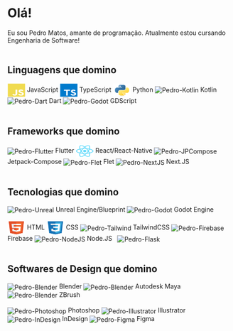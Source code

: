 <h1>Olá!</h1>
Eu sou Pedro Matos, amante de programação. Atualmente estou cursando Engenharia de Software!

<div style="display: inline_block"><br>
  <h2>Linguagens que domino</h2>
  <img align="center" alt="Pedro-JS" height="30" width="40" src="https://raw.githubusercontent.com/devicons/devicon/master/icons/javascript/javascript-plain.svg"> JavaScript 
  <img align="center" alt="Pedro-TS" height="30" width="40" src="https://raw.githubusercontent.com/devicons/devicon/master/icons/typescript/typescript-plain.svg"> TypeScript
  <img align="center" alt="Pedro-Python" height="30" width="40" src="https://raw.githubusercontent.com/devicons/devicon/master/icons/python/python-original.svg"> Python
  <img align="center" alt="Pedro-Kotlin" height="30" width="40" src="https://cdn.jsdelivr.net/gh/devicons/devicon@latest/icons/kotlin/kotlin-original.svg"> Kotlin
  <img align="center" alt="Pedro-Dart" height="30" width="40" src="https://cdn.jsdelivr.net/gh/devicons/devicon@latest/icons/dart/dart-original.svg"> Dart
  <img align="center" alt="Pedro-Godot" height="40" width="40" src="https://upload.wikimedia.org/wikipedia/commons/6/6a/Godot_icon.svg"> GDScript
</div>

<div style="display: inline_block"><br>
  <h2>Frameworks que domino</h2>
  <img align="center" alt="Pedro-Flutter" height="30" width="40" src="https://cdn.jsdelivr.net/gh/devicons/devicon@latest/icons/flutter/flutter-original.svg"> Flutter
  <img align="center" alt="Pedro-React" height="30" width="40" src="https://raw.githubusercontent.com/devicons/devicon/master/icons/react/react-original.svg"> React/React-Native
  <img align="center" alt="Pedro-JPCompose" height="30" width="40" src="https://cdn.jsdelivr.net/gh/devicons/devicon@latest/icons/jetpackcompose/jetpackcompose-original.svg"> Jetpack-Compose
  <img align="center" alt="Pedro-Flet" height="35" width="35" src="https://flet.dev/img/logo.svg"> Flet
  <img align="center" alt="Pedro-NextJS" height="35" width="45" src="https://cdn.jsdelivr.net/gh/devicons/devicon@latest/icons/nextjs/nextjs-original.svg"> Next.JS
</div>

<div style="display: inline_block"><br>
  <h2>Tecnologias que domino</h2>
  <img align="center" alt="Pedro-Unreal" height="40" width="40" src="https://img.icons8.com/ios_filled/200/FFFFFF/unreal-engine.png"> Unreal Engine/Blueprint
  <img align="center" alt="Pedro-Godot" height="40" width="40" src="https://upload.wikimedia.org/wikipedia/commons/6/6a/Godot_icon.svg"> Godot Engine
  <br><br>
  <img align="center" alt="Pedro-HTML" height="30" width="40" src="https://raw.githubusercontent.com/devicons/devicon/master/icons/html5/html5-original.svg"> HTML
  <img align="center" alt="Pedro-CSS" height="30" width="40" src="https://raw.githubusercontent.com/devicons/devicon/master/icons/css3/css3-original.svg"> CSS
  <img align="center" alt="Pedro-Tailwind" height="30" width="40" src="https://cdn.jsdelivr.net/gh/devicons/devicon@latest/icons/tailwindcss/tailwindcss-original.svg"> TailwindCSS
  <img align="center" alt="Pedro-Firebase" height="30" width="40" src="https://cdn.jsdelivr.net/gh/devicons/devicon@latest/icons/firebase/firebase-original.svg"> Firebase
  <img align="center" alt="Pedro-NodeJS" height="30" width="40" src="https://cdn.jsdelivr.net/gh/devicons/devicon@latest/icons/nodejs/nodejs-original.svg"> Node.JS &nbsp;
  <img align="center" alt="Pedro-Flask" height="50" width="50" src="https://img.icons8.com/?size=100&id=MHcMYTljfKOr&format=png&color=FFFFFF">
</div>

<div style="display: inline_block"><br>
  <h2>Softwares de Design que domino</h2>
  <img align="center" alt="Pedro-Blender" height="38" width="45" src="https://upload.wikimedia.org/wikipedia/commons/thumb/0/0c/Blender_logo_no_text.svg/939px-Blender_logo_no_text.svg.png"> Blender
  <img align="center" alt="Pedro-Blender" height="40" width="40" src="https://damassets.autodesk.net/content/dam/autodesk/www/product-imagery/badge-75x75/simplified-badges/maya-2023-simplified-badge-75x75.png"> Autodesk Maya
  <img align="center" alt="Pedro-Blender" height="35" width="40" src="https://maxonassets.imgix.net/images/Products/ZBrush/ZBrush-Logo-1c.png?fm=webp&auto=format,compress&w=1920&h=1704&ar=16:9&fit=clip&crop=faces&q=80"> ZBrush
  <br><br>
  <img align="center" alt="Pedro-Photoshop" height="35" width="45" src="https://cdn.jsdelivr.net/gh/devicons/devicon@latest/icons/photoshop/photoshop-original.svg"> Photoshop
  <img align="center" alt="Pedro-Illustrator" height="40" width="44" src="https://img.icons8.com/?size=100&id=13631&format=png&color=000000"> Illustrator
  <img align="center" alt="Pedro-InDesign" height="40" width="44" src="https://img.icons8.com/color/48/adobe-indesign--v1.png"> InDesign
  <img align="center" alt="Pedro-Figma" height="26" width="36" src="https://cdn.jsdelivr.net/gh/devicons/devicon@latest/icons/figma/figma-original.svg"> Figma
</div>
